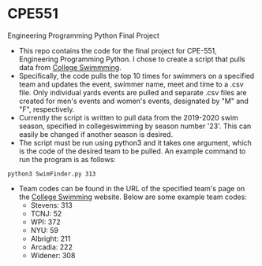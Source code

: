 # CPE551
Engineering Programming Python Final Project
- This repo contains the code for the final project for CPE-551, Engineering Programming Python. I chose to create a script that pulls data from [College Swimmming](www.collegeswimming.com). 
- Specifically, the code pulls the top 10 times for swimmers on a specified team and updates the event, swimmer name, meet and time to a .csv file. Only individual yards events are pulled and separate .csv files are created for men's events and women's events, designated by "M" and "F", respectively.
- Currently the script is written to pull data from the 2019-2020 swim season, specified in collegeswimming by season number '23'. This can easily be changed if another season is desired. 
- The script must be run using python3 and it takes one argument, which is the code of the desired team to be pulled. An example command to run the program is as follows:
```
python3 SwimFinder.py 313
```
- Team codes can be found in the URL of the specified team's page on the [College Swimming](www.collegeswimming.com) website. Below are some example team codes:
  - Stevens: 313
  - TCNJ: 52
  - WPI: 372
  - NYU: 59
  - Albright: 211
  - Arcadia: 222
  - Widener: 308
